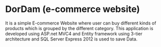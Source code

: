 # DorDam (e-commerce website) 
It is a simple E-commerce Website where user can buy different kinds of products which is grouped by the different category. This application is developed using ASP.net MVC4 and Entity framework using 3-tier architecture and SQL Server Express 2012 is used to save Data.
